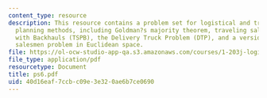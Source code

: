 ```yaml
---
content_type: resource
description: This resource contains a problem set for logistical and transportation
  planning methods, including Goldman?s majority theorem, traveling salesman problem
  with Backhauls (TSPB), the Delivery Truck Problem (DTP), and a version of the k-traveling
  salesmen problem in Euclidean space.
file: https://ol-ocw-studio-app-qa.s3.amazonaws.com/courses/1-203j-logistical-and-transportation-planning-methods-fall-2006/40d16eaf7ccbc09e3e320ae6b7ce0690_ps6.pdf
file_type: application/pdf
resourcetype: Document
title: ps6.pdf
uid: 40d16eaf-7ccb-c09e-3e32-0ae6b7ce0690
---
```

